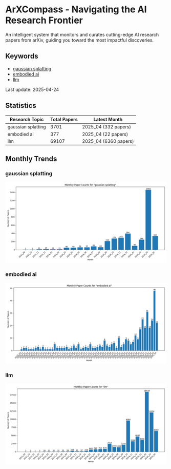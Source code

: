 # ArXCompass - Navigating the AI Research Frontier
An intelligent system that monitors and curates cutting-edge AI research papers from arXiv, guiding you toward the most impactful discoveries.

## Keywords

- [gaussian splatting](gaussian_splatting/)
- [embodied ai](embodied_ai/)
- [llm](llm/)

Last update: 2025-04-24

## Statistics

| Research Topic | Total Papers | Latest Month |
| --- | --- | --- |
| gaussian splatting | 3701 | 2025_04 (332 papers) |
| embodied ai | 377 | 2025_04 (22 papers) |
| llm | 69107 | 2025_04 (6360 papers) |

## Monthly Trends

### gaussian splatting

![Monthly Paper Counts for gaussian splatting](gaussian_splatting/monthly_stats.png)

### embodied ai

![Monthly Paper Counts for embodied ai](embodied_ai/monthly_stats.png)

### llm

![Monthly Paper Counts for llm](llm/monthly_stats.png)

